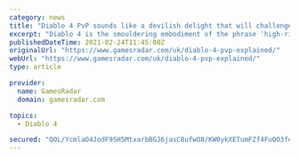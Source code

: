 ```yaml
---
category: news
title: "Diablo 4 PvP sounds like a devilish delight that will challenge every hero of Sanctuary"
excerpt: "Diablo 4 is the smouldering embodiment of the phrase 'high-risk, high-reward'. It's the first game in the series to properly embrace an open-world structure, a design decision that exerts additional ..."
publishedDateTime: 2021-02-24T11:45:00Z
originalUrl: "https://www.gamesradar.com/uk/diablo-4-pvp-explained/"
webUrl: "https://www.gamesradar.com/uk/diablo-4-pvp-explained/"
type: article

provider:
  name: GamesRadar
  domain: gamesradar.com

topics:
  - Diablo 4

secured: "QOL/YcmlaO4JodF9SH5MtxarbBGJ6jasC8ufwO8/KW0ykXETumFZf4FuQO3feF2LvYjwC3+GSIRESAbu9WzAghE/EXqK17QFsh+l+TE9NcBpElouGhkA2lCb3f3spngnrB8zQikbH1/XMmCBLVSvq5oqNzAKIOf8+Ai9RS4T+7QtMC/wBUuTKAHFtkxOAcIGMPuFSpxNyQiJV9HQHIhUdfaXJRXNi4HcA0re5XuqWY0cLxBMt9IQcSYfutDC67F6jzu7TkQk9Enkr/WYGfOP+Rcp1Bs4siR4MEN23TiPD1i8JsKrtKgyXrDwnWKt5BEG3fN/vrAf5R9aWvrlYM1mmezp52kxMbaZ8k3BXdZLuBU=;WeliJJpQSNNp5z75PLle5w=="
---
```


